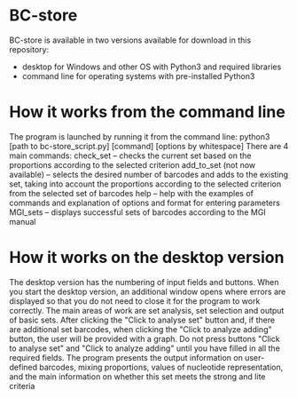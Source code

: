 # BC-store
BC-store is available in two versions available for download in this repository: 
- desktop for Windows and other OS with Python3 and required libraries
- command line for operating systems with pre-installed Python3

# How it works from the command line
The program is launched by running it from the command line:
python3 [path to bc-store_script.py] [command] [options by whitespace]
There are 4 main commands:
check_set – checks the current set based on the proportions according to the selected criterion
add_to_set (not now available) – selects the desired number of barcodes and adds to the existing set, taking into account the proportions according to the selected criterion from the selected set of barcodes
help – help with the examples of commands and explanation of options and format for entering parameters
MGI_sets – displays successful sets of barcodes according to the MGI manual

# How it works on the desktop version
The desktop version has the numbering of input fields and buttons.
When you start the desktop version, an additional window opens where errors are displayed so that you do not need to close it for the program to work correctly. The main areas of work are set analysis, set selection and output of basic sets. After clicking the "Click to analyse set" button and, if there are additional set barcodes, when clicking the "Click to analyze adding" button, the user will be provided with a graph. Do not press buttons "Click to analyse set" and "Click to analyze adding" until you have filled in all the required fields. 
The program  presents the output information on user-defined barcodes, mixing proportions, values of nucleotide representation, and the main information on whether this set meets the strong and lite criteria

